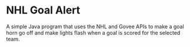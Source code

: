 # NHL Goal Alert
A simple Java program that uses the NHL and Govee APIs to make a goal horn go off and make lights flash when a goal is scored for the selected team.
